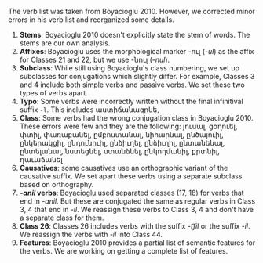 
The verb list was taken from Boyacioglu 2010. However, we corrected minor errors in his verb list and reorganized some details. 
1) **Stems**: Boyacioglu 2010 doesn't explicitly state the stem of words. The stems are our own analysis. 
2) **Affixes**: Boyacioglu uses the morphological marker -ուլ (*-ul*) as the affix for Classes 21 and 22, but we use -նուլ (*-nul*).
3) **Subclass**: While still using Boyacioglu's class numbering, we set up subclasses for conjugations which slightly differ. For example, Classes 3 and 4 include both simple verbs and passive verbs. We set these two types of verbs apart.
3) **Typo**: Some verbs were incorrectly written without the final infinitival suffix `-l`. This includes աստիճանազրկե,
4) **Class**: Some verbs had the wrong conjugation class in Boyacioglu 2010. These errors were few and they are the following: յուսալ, ցօղուել, փտիլ, փառաբանել, ըմբոստանալ, նիհարնալ, ընծայուիլ, ընկերակցիլ, ընդունուիլ, ընձիւղել, ընձիւղիլ, ընտանենալ, ընտելանալ, նստեցնել, ստանձնել, ընկողմանիլ, քրտնիլ, դաւաճանել
5) **Causatives**: some causatives use an orthographic variant of the causative suffix. We set apart these verbs using a separate subclass based on orthography.
6) ***-anil* verbs**: Boyacioglu used separated classes (17, 18) for verbs that end in *-anil*. But these are conjugated the same as regular verbs in Class 3, 4 that end in *-il*. We reassign these verbs to Class 3, 4 and don't have a separate class for them.
7) **Class 26**: Classes 26 includes verbs with the suffix *-t͡ʃil* or the suffix *-il*. We reassign the verbs with *-il* into Class 44.
9) **Features**: Boyacioglu 2010 provides a partial list of semantic features for the verbs. We are working on getting a complete list of features.


